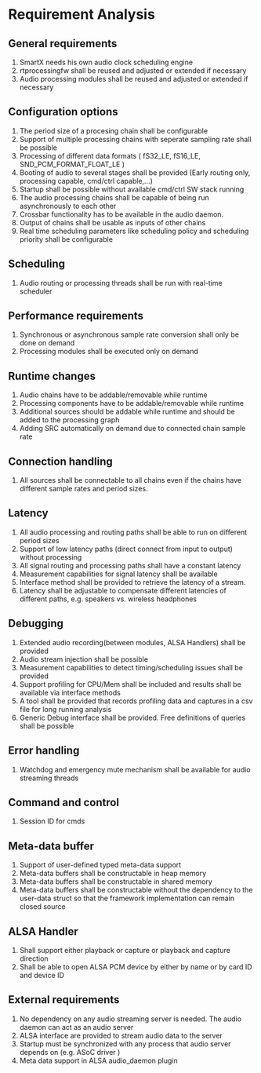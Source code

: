 <!--
 * Copyright (C) 2018 Intel Corporation.All rights reserved.
 *
 * SPDX-License-Identifier: BSD-3-Clause
-->
# Requirement Analysis

## General requirements

<ol>
 <li>SmartX needs his own audio clock scheduling engine</li>
 <li>rtprocessingfw shall be reused and adjusted or extended if necessary</li>
 <li>Audio processing modules shall be reused and adjusted or extended if necessary</li>
</ol>

## Configuration options

<ol>
 <li>The period size of a procesing chain shall be configurable</li>
 <li>Support of multiple processing chains with seperate sampling rate shall be possible</li>
 <li>Processing of different data formats ( fS32_LE, fS16_LE, SND_PCM_FORMAT_FLOAT_LE )</li>
 <li>Booting of audio to several stages shall be provided (Early routing only, processing capable, cmd/ctrl capable,...)</li>
 <li>Startup shall be possible without available cmd/ctrl SW stack running</li>
 <li>The audio processing chains shall be capable of being run asynchronously to each other</li>
 <li>Crossbar functionality has to be available in the audio daemon.</li>
 <li>Output of chains shall be usable as inputs of other chains </li>
 <li>Real time scheduling parameters like scheduling policy and scheduling priority shall be configurable</li>
</ol>

## Scheduling

<ol>
 <li>Audio routing or processing threads shall be run with real-time scheduler</li>
</ol>

## Performance requirements

<ol>
 <li>Synchronous or asynchronous sample rate conversion shall only be done on demand</li>
 <li>Processing modules shall be executed only on demand</li>
</ol>

## Runtime changes

<ol>
 <li>Audio chains have to be addable/removable while runtime</li>
 <li>Processing components have to be addable/removable while runtime</li>
 <li>Additional sources should be addable while runtime and should be added to the processing graph</li>
 <li>Adding SRC automatically on demand due to connected chain sample rate</li>
</ol>

## Connection handling

<ol>
 <li>All sources shall be connectable to all chains even if the chains have different sample rates and period sizes.</li>
</ol>

## Latency

<ol>
 <li>All audio processing and routing paths shall be able to run on different period sizes</li>
 <li>Support of low latency paths (direct connect from input to output) without processing</li>
 <li>All signal routing and processing paths shall have a constant latency</li>
 <li>Measurement capabilities for signal latency shall be available</li>
 <li>Interface method shall be provided to retrieve the latency of a stream.</li>
 <li>Latency shall be adjustable to compensate different latencies of different paths, e.g. speakers vs. wireless headphones</li>
</ol>

## Debugging

<ol>
 <li>Extended audio recording(between modules, ALSA Handlers) shall be provided</li>
 <li>Audio stream injection shall be possible</li>
 <li>Measurement capabilities to detect timing/scheduling issues shall be provided</li>
 <li>Support profiling for CPU/Mem shall be included and results shall be available via interface methods</li>
 <li>A tool shall be provided that records profiling data and captures in a csv file for long running analysis</li> 
 <li>Generic Debug interface shall be provided. Free definitions of queries shall be possible</li>
</ol>

## Error handling

<ol>
 <li>Watchdog and emergency mute mechanism shall be available for audio streaming threads</li>
</ol>

## Command and control

<ol>
 <li>Session ID for cmds</li>
</ol>

## Meta-data buffer

<ol>
 <li>Support of user-defined typed meta-data support</li>
 <li>Meta-data buffers shall be constructable in heap memory</li>
 <li>Meta-data buffers shall be constructable in shared memory</li>
 <li>Meta-data buffers shall be constructable without the dependency to the user-data struct so that the framework implementation can remain closed source</li>
</ol>

## ALSA Handler

<ol>
 <li>Shall support either playback or capture or playback and capture direction</li>
 <li>Shall be able to open ALSA PCM device by either by name or by card ID and device ID</li>
</ol>

## External requirements

<ol>
 <li>No dependency on any audio streaming server is needed. The audio daemon can act as an audio server</li>
 <li>ALSA interface are provided to stream audio data to the server</li>
 <li>Startup must be synchronized with any process that audio server depends on (e.g. ASoC driver )</li>
 <li>Meta data support in ALSA audio_daemon plugin</li>
</ol>

